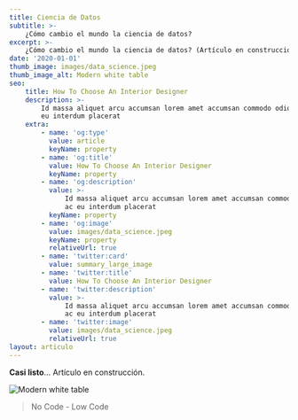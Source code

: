 ```yaml
---
title: Ciencia de Datos
subtitle: >-
    ¿Cómo cambio el mundo la ciencia de datos?
excerpt: >-
    ¿Cómo cambio el mundo la ciencia de datos? (Artículo en construcción)
date: '2020-01-01'
thumb_image: images/data_science.jpeg
thumb_image_alt: Modern white table
seo:
    title: How To Choose An Interior Designer
    description: >-
        Id massa aliquet arcu accumsan lorem amet accumsan commodo odio cubilia ac
        eu interdum placerat
    extra:
        - name: 'og:type'
          value: article
          keyName: property
        - name: 'og:title'
          value: How To Choose An Interior Designer
          keyName: property
        - name: 'og:description'
          value: >-
              Id massa aliquet arcu accumsan lorem amet accumsan commodo odio cubilia
              ac eu interdum placerat
          keyName: property
        - name: 'og:image'
          value: images/data_science.jpeg
          keyName: property
          relativeUrl: true
        - name: 'twitter:card'
          value: summary_large_image
        - name: 'twitter:title'
          value: How To Choose An Interior Designer
        - name: 'twitter:description'
          value: >-
              Id massa aliquet arcu accumsan lorem amet accumsan commodo odio cubilia
              ac eu interdum placerat
        - name: 'twitter:image'
          value: images/data_science.jpeg
          relativeUrl: true
layout: articulo
---
```


**Casi listo**... Artículo en construcción.

![Modern white table](/images/data_science.jpeg)

> No Code - Low Code
